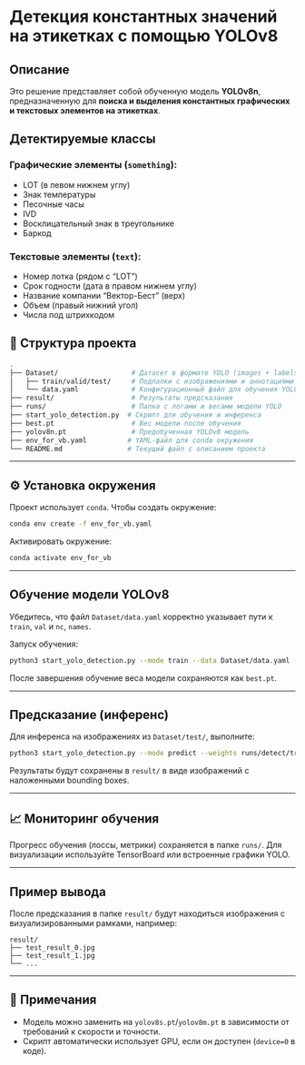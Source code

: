 # Детекция константных значений на этикетках с помощью YOLOv8

##  Описание

Это решение представляет собой обученную модель **YOLOv8n**, предназначенную для **поиска и выделения константных графических и текстовых элементов на этикетках**. 

##  Детектируемые классы

### Графические элементы (`something`):
- LOT (в левом нижнем углу)
- Знак температуры
- Песочные часы
- IVD
- Восклицательный знак в треугольнике
- Баркод

### Текстовые элементы (`text`):
- Номер лотка (рядом с “LOT”)
- Срок годности (дата в правом нижнем углу)
- Название компании “Вектор-Бест” (верх)
- Объем (правый нижний угол)
- Числа под штрихкодом

## 📁 Структура проекта

```bash
.
├── Dataset/                  # Датасет в формате YOLO (images + labels)
│   ├── train/valid/test/     # Подпапки с изображениями и аннотациями
│   └── data.yaml             # Конфигурационный файл для обучения YOLO
├── result/                   # Результаты предсказания
├── runs/                     # Папка с логами и весами модели YOLO
├── start_yolo_detection.py  # Скрипт для обучения и инференса
├── best.pt                   # Вес модели после обучения
├── yolov8n.pt                # Предобученная YOLOv8 модель
├── env_for_vb.yaml          # YAML-файл для conda окружения
└── README.md                # Текущий файл с описанием проекта
````

---

## ⚙️ Установка окружения

Проект использует `conda`. Чтобы создать окружение:

```bash
conda env create -f env_for_vb.yaml
```

Активировать окружение:

```bash
conda activate env_for_vb
```

---

## Обучение модели YOLOv8

Убедитесь, что файл `Dataset/data.yaml` корректно указывает пути к `train`, `val` и `nc`, `names`.

Запуск обучения:

```bash
python3 start_yolo_detection.py --mode train --data Dataset/data.yaml --output_dir result --epochs 500
```

После завершения обучение веса модели сохраняются как `best.pt`.

---

##  Предсказание (инференс)

Для инференса на изображениях из `Dataset/test/`, выполните:

```bash
python3 start_yolo_detection.py --mode predict --weights runs/detect/train3/weights/best.pt --source Dataset/test/images --output_dir result
```

Результаты будут сохранены в `result/` в виде изображений с наложенными bounding boxes.

---

## 📈 Мониторинг обучения

Прогресс обучения (лоссы, метрики) сохраняется в папке `runs/`. Для визуализации используйте TensorBoard или встроенные графики YOLO.

---

## Пример вывода

После предсказания в папке `result/` будут находиться изображения с визуализированными рамками, например:

```
result/
├── test_result_0.jpg
├── test_result_1.jpg
└── ...
```

---

## 📝 Примечания

* Модель можно заменить на `yolov8s.pt`/`yolov8m.pt` в зависимости от требований к скорости и точности.
* Скрипт автоматически использует GPU, если он доступен (`device=0` в коде).
